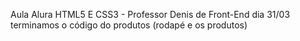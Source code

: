 Aula Alura HTML5 E CSS3 - Professor Denis de Front-End
dia 31/03 terminamos o código do produtos (rodapé e os produtos)
